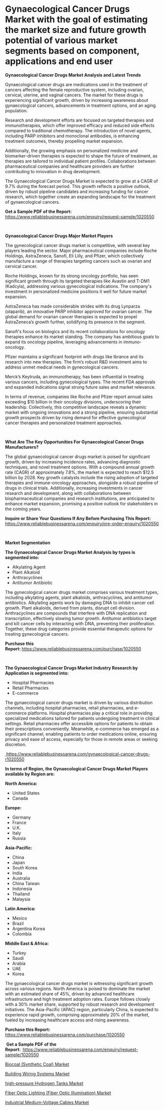 <p><h1>Gynaecological Cancer Drugs Market with the goal of estimating the market size and future growth potential of various market segments based on component, applications and end user</h1></p><p><strong>Gynaecological Cancer Drugs Market Analysis and Latest Trends</strong></p>
<p><p>Gynaecological cancer drugs are medications used in the treatment of cancers affecting the female reproductive system, including ovarian, cervical, uterine, and vaginal cancers. The market for these drugs is experiencing significant growth, driven by increasing awareness about gynaecological cancers, advancements in treatment options, and an aging population. </p><p>Research and development efforts are focused on targeted therapies and immunotherapies, which offer improved efficacy and reduced side effects compared to traditional chemotherapy. The introduction of novel agents, including PARP inhibitors and monoclonal antibodies, is enhancing treatment outcomes, thereby propelling market expansion. </p><p>Additionally, the growing emphasis on personalized medicine and biomarker-driven therapies is expected to shape the future of treatment, as therapies are tailored to individual patient profiles. Collaborations between pharmaceutical companies and healthcare providers are further contributing to innovation in drug development. </p><p>The Gynaecological Cancer Drugs Market is expected to grow at a CAGR of 9.7% during the forecast period. This growth reflects a positive outlook, driven by robust pipeline candidates and increasing funding for cancer research, which together create an expanding landscape for the treatment of gynaecological cancers.</p></p>
<p><strong>Get a Sample PDF of the Report:&nbsp;</strong> <a href="https://www.reliablebusinessarena.com/enquiry/request-sample/1020550?utm_campaign=1337&utm_medium=2&utm_source=Github&utm_content=ia&utm_term=11102024&utm_id=gynaecological-cancer-drugs">https://www.reliablebusinessarena.com/enquiry/request-sample/1020550</a></p>
<p>&nbsp;</p>
<p><strong>Gynaecological Cancer Drugs Major Market Players</strong></p>
<p><p>The gynecological cancer drugs market is competitive, with several key players leading the sector. Major pharmaceutical companies include Roche Holdings, AstraZeneca, Sanofi, Eli Lilly, and Pfizer, which collectively manufacture a range of therapies targeting cancers such as ovarian and cervical cancer.</p><p>Roche Holdings, known for its strong oncology portfolio, has seen significant growth through its targeted therapies like Avastin and T-DM1 (Kadcyla), addressing various gynecological indications. The company's investment in personalized medicine positions it well for future market expansion.</p><p>AstraZeneca has made considerable strides with its drug Lynparza (olaparib), an innovative PARP inhibitor approved for ovarian cancer. The global demand for ovarian cancer therapies is expected to propel AstraZeneca’s growth further, solidifying its presence in the segment.</p><p>Sanofi's focus on biologics and its recent collaborations for oncology therapies enhance its market standing. The company has ambitious goals to expand its oncology pipeline, leveraging advancements in immuno-oncology.</p><p>Pfizer maintains a significant footprint with drugs like Ibrance and its research into new therapies. The firm’s robust R&D investment aims to address unmet medical needs in gynecological cancers.</p><p>Merck’s Keytruda, an immunotherapy, has been influential in treating various cancers, including gynecological types. The recent FDA approvals and expanded indications signal strong future sales and market relevance.</p><p>In terms of revenue, companies like Roche and Pfizer report annual sales exceeding $10 billion in their oncology divisions, underscoring their leadership. Collectively, this competitive landscape reveals a dynamic market with ongoing innovations and a strong pipeline, ensuring substantial growth prospects driven by rising demand for effective gynecological cancer therapies and personalized treatment approaches.</p></p>
<p>&nbsp;</p>
<p><strong>What Are The Key Opportunities For Gynaecological Cancer Drugs Manufacturers?</strong></p>
<p><p>The global gynaecological cancer drugs market is poised for significant growth, driven by increasing incidence rates, advancing diagnostic techniques, and novel treatment options. With a compound annual growth rate (CAGR) of approximately 7.8%, the market is expected to reach $12.5 billion by 2028. Key growth catalysts include the rising adoption of targeted therapies and immune-oncology approaches, alongside a robust pipeline of drugs in clinical trials. Additionally, increasing investments in cancer research and development, along with collaborations between biopharmaceutical companies and research institutions, are anticipated to enhance market expansion, promising a positive outlook for stakeholders in the coming years.</p></p>
<p><strong>Inquire or Share Your Questions If Any Before Purchasing This Report:</strong> <a href="https://www.reliablebusinessarena.com/enquiry/pre-order-enquiry/1020550?utm_campaign=1337&utm_medium=2&utm_source=Github&utm_content=ia&utm_term=11102024&utm_id=gynaecological-cancer-drugs">https://www.reliablebusinessarena.com/enquiry/pre-order-enquiry/1020550</a></p>
<p>&nbsp;</p>
<p><strong>Market Segmentation</strong></p>
<p><strong>The Gynaecological Cancer Drugs Market Analysis by types is segmented into:</strong></p>
<p><ul><li>Alkylating Agent</li><li>Plant Alkaloid</li><li>Anthracyclines</li><li>Antitumor Antibiotic</li></ul></p>
<p><p>The gynecological cancer drugs market comprises various treatment types, including alkylating agents, plant alkaloids, anthracyclines, and antitumor antibiotics. Alkylating agents work by damaging DNA to inhibit cancer cell growth. Plant alkaloids, derived from plants, disrupt cell division. Anthracyclines are compounds that interfere with DNA replication and transcription, effectively slowing tumor growth. Antitumor antibiotics target and kill cancer cells by interacting with DNA, preventing their proliferation. Together, these drug categories provide essential therapeutic options for treating gynecological cancers.</p></p>
<p><strong>Purchase this Report:&nbsp;</strong><a href="https://www.reliablebusinessarena.com/purchase/1020550?utm_campaign=1337&utm_medium=2&utm_source=Github&utm_content=ia&utm_term=11102024&utm_id=gynaecological-cancer-drugs">https://www.reliablebusinessarena.com/purchase/1020550</a></p>
<p>&nbsp;</p>
<p><strong>The Gynaecological Cancer Drugs Market Industry Research by Application is segmented into:</strong></p>
<p><ul><li>Hospital Pharmacies</li><li>Retail Pharmacies</li><li>E-commerce</li></ul></p>
<p><p>The gynaecological cancer drugs market is driven by various distribution channels, including hospital pharmacies, retail pharmacies, and e-commerce platforms. Hospital pharmacies play a critical role in providing specialized medications tailored for patients undergoing treatment in clinical settings. Retail pharmacies offer accessible options for patients to obtain their prescriptions conveniently. Meanwhile, e-commerce has emerged as a significant channel, enabling patients to order medications online, ensuring privacy and ease of access, especially for those in remote areas or seeking discretion.</p></p>
<p><a href="https://www.reliablebusinessarena.com/gynaecological-cancer-drugs-r1020550?utm_campaign=1337&utm_medium=2&utm_source=Github&utm_content=ia&utm_term=11102024&utm_id=gynaecological-cancer-drugs">&nbsp;https://www.reliablebusinessarena.com/gynaecological-cancer-drugs-r1020550</a></p>
<p><strong>In terms of Region, the Gynaecological Cancer Drugs Market Players available by Region are:</strong></p>
<p>
    <p> <strong> North America: </strong>
        <ul>
            <li>United States</li>
            <li>Canada</li>
        </ul>
        </p> 
    <p> <strong> Europe: </strong>
        <ul>
            <li>Germany</li>
            <li>France</li>
            <li>U.K.</li>
            <li>Italy</li>
            <li>Russia</li>
        </ul>
        </p> 
    <p> <strong> Asia-Pacific: </strong>
        <ul>
            <li>China</li>
            <li>Japan</li>
            <li>South Korea</li>
            <li>India</li>
            <li>Australia</li>
            <li>China Taiwan</li>
            <li>Indonesia</li>
            <li>Thailand</li>
            <li>Malaysia</li>
        </ul>
        </p> 
    <p> <strong> Latin America: </strong>
        <ul>
            <li>Mexico</li>
            <li>Brazil</li>
            <li>Argentina Korea</li>
            <li>Colombia</li>
        </ul>
        </p> 
    <p> <strong> Middle East & Africa: </strong>
        <ul>
            <li>Turkey</li>
            <li>Saudi</li>
            <li>Arabia</li>
            <li>UAE</li>
            <li>Korea</li>
        </ul>
    </p>
    </p>
<p><p>The gynaecological cancer drugs market is witnessing significant growth across various regions. North America is poised to dominate the market with an estimated share of 45%, driven by advanced healthcare infrastructure and high treatment adoption rates. Europe follows closely with a 30% market share, supported by robust research and development initiatives. The Asia-Pacific (APAC) region, particularly China, is expected to experience rapid growth, comprising approximately 20% of the market, fueled by increasing healthcare access and rising awareness.</p></p>
<p><strong>Purchase this Report: </strong><a href="https://www.reliablebusinessarena.com/purchase/1020550?utm_campaign=1337&utm_medium=2&utm_source=Github&utm_content=ia&utm_term=11102024&utm_id=gynaecological-cancer-drugs">https://www.reliablebusinessarena.com/purchase/1020550</a></p>
<p>&nbsp;<strong>Get a Sample PDF of the Report:&nbsp;&nbsp;</strong><a href="https://www.reliablebusinessarena.com/enquiry/request-sample/1020550?utm_campaign=1337&utm_medium=2&utm_source=Github&utm_content=ia&utm_term=11102024&utm_id=gynaecological-cancer-drugs">https://www.reliablebusinessarena.com/enquiry/request-sample/1020550</a></p>
<p><strong></strong></p>
<p><p><a href="https://www.linkedin.com/pulse/biocoal-synthetic-coal-market-share-analysis-growth-trends-8fpwf?utm_campaign=1337&utm_medium=2&utm_source=Github&utm_content=ia&utm_term=11102024&utm_id=gynaecological-cancer-drugs">Biocoal (Synthetic Coal) Market</a></p><p><a href="https://www.linkedin.com/pulse/how-regional-global-trends-shaping-building-wiring-systems-market-6lvqe?utm_campaign=1337&utm_medium=2&utm_source=Github&utm_content=ia&utm_term=11102024&utm_id=gynaecological-cancer-drugs">Building Wiring Systems Market</a></p><p><a href="https://www.linkedin.com/pulse/high-pressure-hydrogen-tanks-market-analysis-product-segmentation-uadke?utm_campaign=1337&utm_medium=2&utm_source=Github&utm_content=ia&utm_term=11102024&utm_id=gynaecological-cancer-drugs">high-pressure Hydrogen Tanks Market</a></p><p><a href="https://www.linkedin.com/pulse/navigating-global-fiber-optic-lighting-illumination-market-easwf?utm_campaign=1337&utm_medium=2&utm_source=Github&utm_content=ia&utm_term=11102024&utm_id=gynaecological-cancer-drugs">Fiber Optic Lighting (Fiber Optic Illumination) Market</a></p><p><a href="https://www.linkedin.com/pulse/exploring-industrial-medium-voltage-cables-market-dynamics-revenue-2uytf?utm_campaign=1337&utm_medium=2&utm_source=Github&utm_content=ia&utm_term=11102024&utm_id=gynaecological-cancer-drugs">Industrial Medium-Voltage Cables Market</a></p></p>